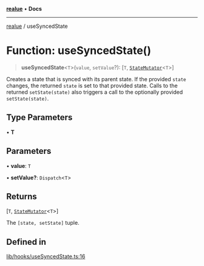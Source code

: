 [**realue**](../README.md) • **Docs**

***

[realue](../README.md) / useSyncedState

# Function: useSyncedState()

> **useSyncedState**\<`T`\>(`value`, `setValue`?): [`T`, [`StateMutator`](../type-aliases/StateMutator.md)\<`T`\>]

Creates a state that is synced with its parent state.
If the provided `state` changes, the returned `state` is set to that provided state.
Calls to the returned `setState(state)` also triggers a call to the optionally provided `setState(state)`.

## Type Parameters

• **T**

## Parameters

• **value**: `T`

• **setValue?**: `Dispatch`\<`T`\>

## Returns

[`T`, [`StateMutator`](../type-aliases/StateMutator.md)\<`T`\>]

The `[state, setState]` tuple.

## Defined in

[lib/hooks/useSyncedState.ts:16](https://github.com/nevoland/realue/blob/3725e41dc2da74d7ef5636bc888841beee7f9b39/lib/hooks/useSyncedState.ts#L16)
